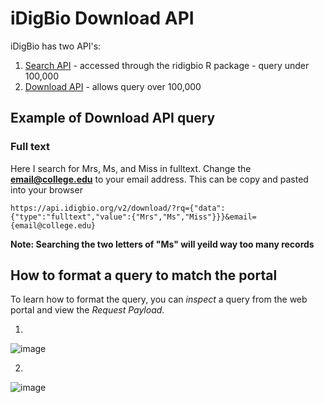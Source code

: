 # iDigBio Download API    
iDigBio has two API's: 
  1. [Search API](https://github.com/idigbio/idigbio-search-api/wiki)
    - accessed through the ridigbio R package
    - query under 100,000
  2. [Download API](https://www.idigbio.org/wiki/index.php/IDigBio_Download_API)
    - allows query over 100,000
  
 ## Example of Download API query 
 ### Full text 
 Here I search for Mrs, Ms, and Miss in fulltext. Change the **email@college.edu** to your email address. This can be copy and pasted into your browser
 
 ```
 https://api.idigbio.org/v2/download/?rq={"data":{"type":"fulltext","value":{"Mrs","Ms","Miss"}}}&email={email@college.edu}
 ```
  
  **Note: Searching the two letters of "Ms" will yeild way too many records**
  
  
  ## How to format a query to match the portal
  To learn how to format the query, you can *inspect* a query from the web portal and view the *Request Payload*.

 1. 
![image](https://github.com/biodiversity-specimen-data/specimen-data-use-case/images/inspectChrome.png)
 
 2. 
 ![image](https://github.com/biodiversity-specimen-data/specimen-data-use-case/images/inspectChromePart2)